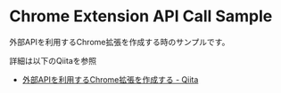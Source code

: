 # Chrome Extension API Call Sample

外部APIを利用するChrome拡張を作成する時のサンプルです。

詳細は以下のQiitaを参照

- [外部APIを利用するChrome拡張を作成する - Qiita](https://qiita.com/sey323/items/2c68214f81be7b6d5cc9)
